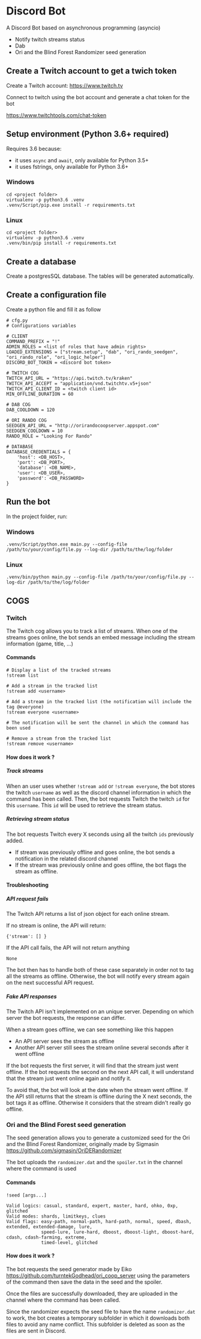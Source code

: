 # Discord Bot

A Discord Bot based on asynchronous programming (asyncio)

- Notify twitch streams status
- Dab
- Ori and the Blind Forest Randomizer seed generation

## Create a Twitch account to get a twich token

Create a Twitch account: https://www.twitch.tv

Connect to twitch using the bot account and generate a chat token for the bot

https://www.twitchtools.com/chat-token

## Setup environment (Python 3.6+ required)

Requires 3.6 because:
* it uses `async` and `await`, only available for Python 3.5+
* it uses fstrings, only available for Python 3.6+

### Windows

	cd <project folder>
	virtualenv -p python3.6 .venv
	.venv/Script/pip.exe install -r requirements.txt


### Linux

	cd <project folder>
	virtualenv -p python3.6 .venv
	.venv/bin/pip install -r requirements.txt

## Create a database

Create a postgresSQL database. The tables will be generated automatically.


## Create a configuration file

Create a python file and fill it as follow

```
# cfg.py
# Configurations variables

# CLIENT
COMMAND_PREFIX = "!"
ADMIN_ROLES = <list of roles that have admin rights>
LOADED_EXTENSIONS = ["stream.setup", "dab", "ori_rando_seedgen", "ori_rando_role", "ori_logic_helper"]
DISCORD_BOT_TOKEN = <discord bot token>

# TWITCH COG
TWITCH_API_URL = "https://api.twitch.tv/kraken"
TWITCH_API_ACCEPT = "application/vnd.twitchtv.v5+json"
TWITCH_API_CLIENT_ID = <twitch client id>
MIN_OFFLINE_DURATION = 60

# DAB COG
DAB_COOLDOWN = 120

# ORI RANDO COG
SEEDGEN_API_URL = "http://orirandocoopserver.appspot.com"
SEEDGEN_COOLDOWN = 10
RANDO_ROLE = "Looking For Rando"

# DATABASE
DATABASE_CREDENTIALS = {
    'host': <DB_HOST>,
    'port': <DB_PORT>,
    'database': <DB_NAME>,
    'user': <DB_USER>,
    'password': <DB_PASSWORD>
}
```
## Run the bot

In the project folder, run:

### Windows

	.venv/Script/python.exe main.py --config-file /path/to/your/config/file.py --log-dir /path/to/the/log/folder


### Linux

	.venv/bin/python main.py --config-file /path/to/your/config/file.py --log-dir /path/to/the/log/folder

## COGS

### Twitch

The Twitch cog allows you to track a list of streams.
When one of the streams goes online, the bot sends an embed message including the stream information (game, title, ...)

#### Commands

	# Display a list of the tracked streams
	!stream list

	# Add a stream in the tracked list
	!stream add <username>

	# Add a stream in the tracked list (the notification will include the tag @everyone)
	!stream everyone <username>

	# The notification will be sent the channel in which the command has been used

	# Remove a stream from the tracked list
	!stream remove <username>


#### How does it work ?

##### Track streams

When an user uses whether `!stream add` or `!stream everyone`,
the bot stores the twitch `username` as well as the discord channel information in which the command has been called.  Then, the bot requests Twitch the twitch `id` for this `username`. This `id` will be used to retrieve the stream status.

##### Retrieving stream status

The bot requests Twitch every X seconds using all the twitch `ids` previously added.

- If stream was previously offline and goes online, the bot sends a notification in the related discord channel
- If the stream was previously online and goes offline, the bot flags the stream as offline.

#### Troubleshooting

##### API request fails
The Twitch API returns a list of json object for each online stream.

If no stream is online, the API will return:
```
{'stream': [] }
```
 If the API call fails, the API will not return anything
```
None
```
 The bot then has to handle both of these case separately in order not to tag all the streams as offline. Otherwise, the bot will notify every stream again on the next successful API request.

##### Fake API responses

The Twitch API isn't implemented on an unique server. Depending on which server the bot requests, the response can differ.

When a stream goes offline, we can see something like this happen

 - An API server sees the stream as offline
 - Another API server still sees the stream online several seconds after it went offline

If the bot requests the first server, it will find that the stream just went offline. If the bot requests the second on the next API call, it will understand that the stream just went online again and notify it.

To avoid that, the bot will look at the date when the stream went offline.
If the API still returns that the stream is offline during the X next seconds, the bot tags it as offline. Otherwise it considers that the stream didn't really go offline.

### Ori and the Blind Forest seed generation

The seed generation allows you to generate a customized seed for the Ori and the Blind Forest Randomizer,
originally made by Sigmasin https://github.com/sigmasin/OriDERandomizer

The bot uploads the `randomizer.dat` and the `spoiler.txt` in the channel where the command is used


#### Commands

	!seed [args...]

    Valid logics: casual, standard, expert, master, hard, ohko, 0xp, glitched
    Valid modes: shards, limitkeys, clues
    Valid flags: easy-path, normal-path, hard-path, normal, speed, dbash, extended, extended-damage, lure,
                 speed-lure, lure-hard, dboost, dboost-light, dboost-hard, cdash, cdash-farming, extreme,
                 timed-level, glitched

#### How does it work ?

  The bot requests the seed generator made by Eiko https://github.com/turntekGodhead/ori_coop_server using
  the parameters of the command then save the data in the seed and the spoiler.

  Once the files are successfully downloaded, they are uploaded in the channel where the command has been called.

  Since the randomizer expects the seed file to have the name `randomizer.dat` to work, the bot creates a temporary
  subfolder in which it downloads both files to avoid any name conflict. This subfolder is deleted as soon as the
  files are sent in Discord.